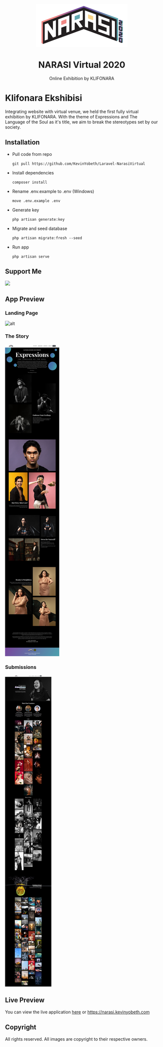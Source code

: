 <p align="center"><img src="public/img/logo/logo-dark.png" width="300"></p>
<h1 align="center">NARASI Virtual 2020</h1>
<p align="center">Online Exhibition by KLIFONARA</p>

# Klifonara Ekshibisi

Integrating website with virtual venue, we held the first fully virtual exhibition by KLIFONARA. With the theme of Expressions and The Language of the Soul as it's title, we aim to break the stereotypes set by our society.

## Installation

-   Pull code from repo
    ```
    git pull https://github.com/KevinYobeth/Laravel-NarasiVirtual
    ```
-   Install dependencies
    ```
    composer install
    ```
-   Rename .env.example to .env (Windows)
    ```
    move .env.example .env
    ```
-   Generate key
    ```
    php artisan generate:key
    ```
-   Migrate and seed database
    ```
    php artisan migrate:fresh --seed
    ```
-   Run app
    ```
    php artisan serve
    ```

## Support Me

<a href="https://www.buymeacoffee.com/kevinyobeth"><img src="https://img.buymeacoffee.com/button-api/?text=Buy me a pizza&emoji=🍕&slug=kevinyobeth&button_colour=40DCA5&font_colour=ffffff&font_family=Poppins&outline_colour=000000&coffee_colour=FFDD00"></a>

## App Preview

### Landing Page

![alt](public/img/docs/landingPage.gif)

### The Story

![alt](public/img/docs/theStory.jpg)

### Submissions

![alt](public/img/docs/submissions.jpg)

## Live Preview

You can view the live application [here](https://narasi.kevinyobeth.com/) or https://narasi.kevinyobeth.com

## Copyright

All rights reserved. All images are copyright to their respective owners.
